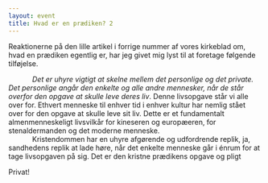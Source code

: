 ```yaml
---
layout: event
title: Hvad er en prædiken? 2
---
```

Reaktionerne på den lille artikel i forrige nummer af vores kirkeblad om, hvad en prædiken egentlig er, har jeg givet mig lyst til at foretage følgende tilføjelse.

            *Det er uhyre vigtigt at skelne mellem det personlige og det private. Det personlige angår den enkelte og alle andre mennesker, når de står overfor den opgave at skulle leve deres liv*. Denne livsopgave står vi alle over for. Ethvert menneske til enhver tid i enhver kultur har nemlig stået over for den opgave at skulle leve sit liv. Dette er et fundamentalt almenmenneskeligt livsvilkår for kineseren og europæeren, for stenaldermanden og det moderne menneske.\
            Kristendommen har en uhyre afgørende og udfordrende replik, ja, sandhedens replik at lade høre, når det enkelte menneske går i énrum for at tage livsopgaven på sig. Det er den kristne prædikens opgave og pligt

Privat!

<!--EndFragment-->